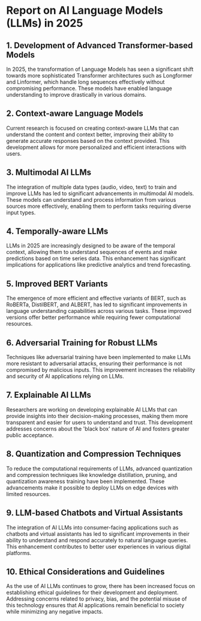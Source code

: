 # Report on AI Language Models (LLMs) in 2025

## 1. Development of Advanced Transformer-based Models

In 2025, the transformation of Language Models has seen a significant shift towards more sophisticated Transformer architectures such as Longformer and Linformer, which handle long sequences effectively without compromising performance. These models have enabled language understanding to improve drastically in various domains.

## 2. Context-aware Language Models

Current research is focused on creating context-aware LLMs that can understand the content and context better, improving their ability to generate accurate responses based on the context provided. This development allows for more personalized and efficient interactions with users.

## 3. Multimodal AI LLMs

The integration of multiple data types (audio, video, text) to train and improve LLMs has led to significant advancements in multimodal AI models. These models can understand and process information from various sources more effectively, enabling them to perform tasks requiring diverse input types.

## 4. Temporally-aware LLMs

LLMs in 2025 are increasingly designed to be aware of the temporal context, allowing them to understand sequences of events and make predictions based on time series data. This enhancement has significant implications for applications like predictive analytics and trend forecasting.

## 5. Improved BERT Variants

The emergence of more efficient and effective variants of BERT, such as RoBERTa, DistilBERT, and ALBERT, has led to significant improvements in language understanding capabilities across various tasks. These improved versions offer better performance while requiring fewer computational resources.

## 6. Adversarial Training for Robust LLMs

Techniques like adversarial training have been implemented to make LLMs more resistant to adversarial attacks, ensuring their performance is not compromised by malicious inputs. This improvement increases the reliability and security of AI applications relying on LLMs.

## 7. Explainable AI LLMs

Researchers are working on developing explainable AI LLMs that can provide insights into their decision-making processes, making them more transparent and easier for users to understand and trust. This development addresses concerns about the 'black box' nature of AI and fosters greater public acceptance.

## 8. Quantization and Compression Techniques

To reduce the computational requirements of LLMs, advanced quantization and compression techniques like knowledge distillation, pruning, and quantization awareness training have been implemented. These advancements make it possible to deploy LLMs on edge devices with limited resources.

## 9. LLM-based Chatbots and Virtual Assistants

The integration of AI LLMs into consumer-facing applications such as chatbots and virtual assistants has led to significant improvements in their ability to understand and respond accurately to natural language queries. This enhancement contributes to better user experiences in various digital platforms.

## 10. Ethical Considerations and Guidelines

As the use of AI LLMs continues to grow, there has been increased focus on establishing ethical guidelines for their development and deployment. Addressing concerns related to privacy, bias, and the potential misuse of this technology ensures that AI applications remain beneficial to society while minimizing any negative impacts.